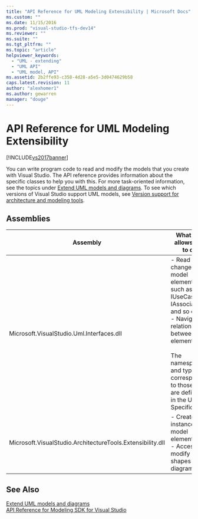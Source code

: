 ```yaml
---
title: "API Reference for UML Modeling Extensibility | Microsoft Docs"
ms.custom: ""
ms.date: 11/15/2016
ms.prod: "visual-studio-tfs-dev14"
ms.reviewer: ""
ms.suite: ""
ms.tgt_pltfrm: ""
ms.topic: "article"
helpviewer_keywords: 
  - "UML - extending"
  - "UML API"
  - "UML model, API"
ms.assetid: 2b2ffe93-c358-4d28-a5e5-3d0474629b58
caps.latest.revision: 11
author: "alexhomer1"
ms.author: gewarren
manager: "douge"
---
```

# API Reference for UML Modeling Extensibility
[!INCLUDE[vs2017banner](../includes/vs2017banner.md)]

You can write program code to read and modify the models that you create with Visual Studio. The API reference provides information about the specific classes to help you with this. For more task-oriented information, see the topics under [Extend UML models and diagrams](../modeling/extend-uml-models-and-diagrams.md). To see which versions of Visual Studio support UML models, see [Version support for architecture and modeling tools](../modeling/what-s-new-for-design-in-visual-studio.md#VersionSupport).  
  
## Assemblies  
  
|Assembly|What this allows you to do|  
|--------------|--------------------------------|  
|Microsoft.VisualStudio.Uml.Interfaces.dll|-   Read and change model elements such as IUseCase, IAssociation, and so on.<br />-   Navigate relationships between elements.<br /><br /> The namespaces and types correspond to those that are defined in the UML Specification.|  
|Microsoft.VisualStudio.ArchitectureTools.Extensibility.dll|-   Create new instances of model elements<br />-   Access and modify shapes and diagrams.|  
  
## See Also  
 [Extend UML models and diagrams](../modeling/extend-uml-models-and-diagrams.md)   
 [API Reference for Modeling SDK for Visual Studio](../modeling/api-reference-for-modeling-sdk-for-visual-studio.md)



